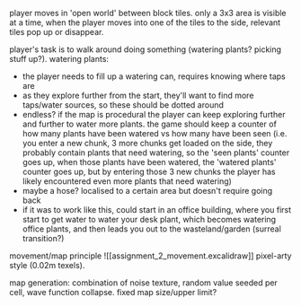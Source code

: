 player moves in 'open world' between block tiles. only a 3x3 area is visible at a time, when the player moves into one of the tiles to the side, relevant tiles pop up or disappear.

player's task is to walk around doing something (watering plants? picking stuff up?).
watering plants:
- the player needs to fill up a watering can, requires knowing where taps are
- as they explore further from the start, they'll want to find more taps/water sources, so these should be dotted around
- endless? if the map is procedural the player can keep exploring further and further to water more plants. the game should keep a counter of how many plants have been watered vs how many have been seen (i.e. you enter a new chunk, 3 more chunks get loaded on the side, they probably contain plants that need watering, so the 'seen plants' counter goes up, when those plants have been watered, the 'watered plants' counter goes up, but by entering those 3 new chunks the player has likely encountered even more plants that need watering)
- maybe a hose? localised to a certain area but doesn't require going back
- if it was to work like this, could start in an office building, where you first start to get water to water your desk plant, which becomes watering office plants, and then leads you out to the wasteland/garden (surreal transition?)

movement/map principle
![[assignment_2_movement.excalidraw]]
pixel-arty style (0.02m texels).

map generation:
combination of noise texture, random value seeded per cell, wave function collapse. fixed map size/upper limit?